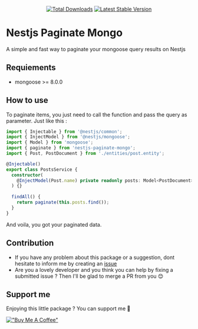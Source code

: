 <p align="center">
  <a href="https://www.npmjs.com/package/nestjs-paginate-mongo"><img src="https://img.shields.io/npm/dm/nestjs-paginate-mongo.svg" alt="Total Downloads"></a>
  <a href="https://www.npmjs.com/package/nestjs-paginate-mongo"><img src="https://img.shields.io/npm/v/nestjs-paginate-mongo.svg" alt="Latest Stable Version"></a>
</p>

# Nestjs Paginate Mongo

A simple and fast way to paginate your mongoose query results on Nestjs

## Requiements

* mongoose >= 8.0.0

## How to use

To paginate items, you just need to call the function and pass the query as parameter. Just like this :

```typescript
import { Injectable } from '@nestjs/common';
import { InjectModel } from '@nestjs/mongoose';
import { Model } from 'mongoose';
import { paginate } from 'nestjs-paginate-mongo';
import { Post, PostDocument } from './entities/post.entity';

@Injectable()
export class PostsService {
  constructor(
    @InjectModel(Post.name) private readonly posts: Model<PostDocument>,
  ) {}
  
  findAll() {
    return paginate(this.posts.find());
  }
}
```

And voila, you got your paginated data.

## Contribution

* If you have any problem about this package or a suggestion, dont hesitate to inform me by creating an [issue](https://github.com/sidikfaha/nestjs-paginate-mongo/issues/new)
* Are you a lovely developer and you think you can help by fixing a submitted issue ? Then I'll be glad to merge a PR from you 😊

## Support me

Enjoying this little package ? You can support me 🙏

[!["Buy Me A Coffee"](https://www.buymeacoffee.com/assets/img/custom_images/orange_img.png)](https://www.buymeacoffee.com/aboubakart)
